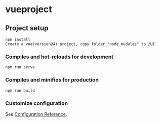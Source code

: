 # vueproject

## Project setup
```
npm install
Create a vue(version@4) project, copy folder "node_mudules" to /UI
```

### Compiles and hot-reloads for development
```
npm run serve
```

### Compiles and minifies for production
```
npm run build
```

### Customize configuration
See [Configuration Reference](https://cli.vuejs.org/config/).
